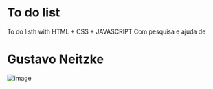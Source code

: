 # To do list
To do listh with HTML + CSS + JAVASCRIPT
Com pesquisa e ajuda de  
# Gustavo Neitzke
![image](https://github.com/Gegeof/To-do-List/assets/78177655/a10e11c8-ce1c-4a53-9e30-9ef73ee1bfb7)
